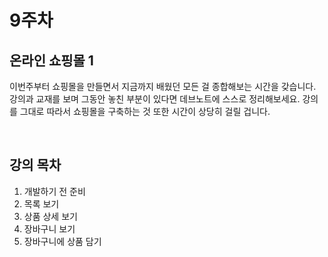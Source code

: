 # 9주차

## 온라인 쇼핑몰 1

이번주부터 쇼핑몰을 만들면서 지금까지 배웠던 모든 걸 종합해보는 시간을 갖습니다. 
강의과 교재를 보며 그동안 놓친 부분이 있다면 데브노트에 스스로 정리해보세요. 
강의를 그대로 따라서 쇼핑몰을 구축하는 것 또한 시간이 상당히 걸릴 겁니다.

<br>

## 강의 목차

1. 개발하기 전 준비 
2. 목록 보기 
3. 상품 상세 보기 
4. 장바구니 보기 
5. 장바구니에 상품 담기
